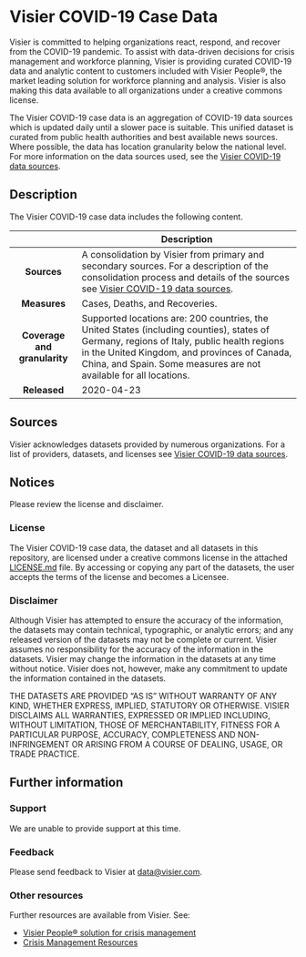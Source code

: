 # Visier COVID-19 Case Data

Visier is committed to helping organizations react, respond, and recover from the COVID-19 pandemic. To assist with data-driven decisions for crisis management and workforce planning, Visier is providing curated COVID-19 data and analytic content to customers included with Visier People®️, the market leading solution for workforce planning and analysis. Visier is also making this data available to all organizations under a creative commons license.

The Visier COVID-19 case data is an aggregation of COVID-19 data sources which is updated daily until a slower pace is suitable. This unified dataset is curated from public health authorities and best available news sources. Where possible, the data has location granularity below the national level. For more information on the data sources used, see the
 [Visier COVID-19 data sources](https://www.visier.com/covid-19/sources/).

## Description
The Visier COVID-19 case data includes the following content. 

| | Description |
| :---: | --- |
| **Sources** | A consolidation by Visier from primary and secondary sources. For a description of the consolidation process and details of the sources see [Visier COVID-19 data sources](https://www.visier.com/covid-19/sources/). |
| **Measures** | Cases, Deaths, and Recoveries. |
| **Coverage and granularity** | Supported locations are: 200 countries, the United States (including counties), states of Germany, regions of Italy, public health regions in the United Kingdom, and provinces of Canada, China, and Spain. Some measures are not available for all locations. |
| **Released** | 2020-04-23 |

## Sources
Visier acknowledges datasets provided by numerous organizations. For a list of providers, datasets, and licenses see [Visier COVID-19 data sources](https://www.visier.com/covid-19/sources/).

## Notices
Please review the license and disclaimer. 

### License
The Visier COVID-19 case data, the dataset and all datasets in this repository, are licensed under a creative commons license in the attached [LICENSE.md](LICENSE.md) file. By accessing or copying any part of the datasets, the user accepts the terms of the license and becomes a Licensee.

### Disclaimer
Although Visier has attempted to ensure the accuracy of the information, the datasets may contain technical, typographic, or analytic errors; and any released version of the datasets may not be complete or current. Visier assumes no responsibility for the accuracy of the information in the datasets. Visier may change the information in the datasets at any time without notice. Visier does not, however, make any commitment to update the information contained in the datasets.

THE DATASETS ARE PROVIDED “AS IS” WITHOUT WARRANTY OF ANY KIND, WHETHER EXPRESS, IMPLIED, STATUTORY OR OTHERWISE. VISIER DISCLAIMS ALL WARRANTIES, EXPRESSED OR IMPLIED INCLUDING, WITHOUT LIMITATION, THOSE OF MERCHANTABILITY, FITNESS FOR A PARTICULAR PURPOSE, ACCURACY, COMPLETENESS AND NON-INFRINGEMENT OR ARISING FROM A COURSE OF DEALING, USAGE, OR TRADE PRACTICE.

## Further information

### Support 
We are unable to provide support at this time. 

### Feedback
Please send feedback to Visier at [data@visier.com](mailto:data@visier.com).

### Other resources
Further resources are available from Visier. See:
* [Visier People® solution for crisis management](https://www.visier.com/wp-content/uploads/2020/03/Visier-People-CrisisManagement.pdf)
* [Crisis Management Resources](https://www.visier.com/crisis-management/)